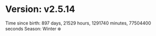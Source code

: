 # Version: v2.5.14
Time since birth: 897 days, 21529 hours, 1291740 minutes, 77504400 seconds
Season: Winter ❄️
